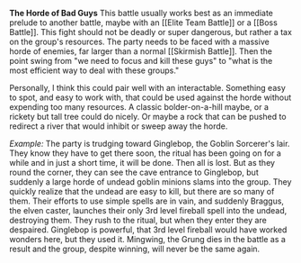 **The Horde of Bad Guys**
This battle usually works best as an immediate prelude to another battle, maybe with an [[Elite Team Battle]] or a [[Boss Battle]]. This fight should not be deadly or super dangerous, but rather a tax on the group's resources. The party needs to be faced with a massive horde of enemies, far larger than a normal [[Skirmish Battle]]. Then the point swing from "we need to focus and kill these guys" to "what is the most efficient way to deal with these groups." 

Personally, I think this could pair well with an interactable. Something easy to spot, and easy to work with, that could be used against the horde without expending too many resources. A classic bolder-on-a-hill maybe, or a rickety but tall tree could do nicely. Or maybe a rock that can be pushed to redirect a river that would inhibit or sweep away the horde. 

*Example:*
The party is trudging toward Ginglebop, the Goblin Sorcerer's lair. They know they have to get there soon, the ritual has been going on for a while and in just a short time, it will be done. Then all is lost.  But as they round the corner, they can see the cave entrance to Ginglebop, but suddenly a large horde of undead goblin minions slams into the group. They quickly realize that the undead are easy to kill, but there are so many of them. Their efforts to use simple spells are in vain, and suddenly Braggus, the elven caster, launches their only 3rd level fireball spell into the undead, destroying them. They rush to the ritual, but when they enter they are despaired. Ginglebop is powerful, that 3rd level fireball would have worked wonders here, but they used it. Mingwing, the Grung dies in the battle as a result and the group, despite winning, will never be the same again.  